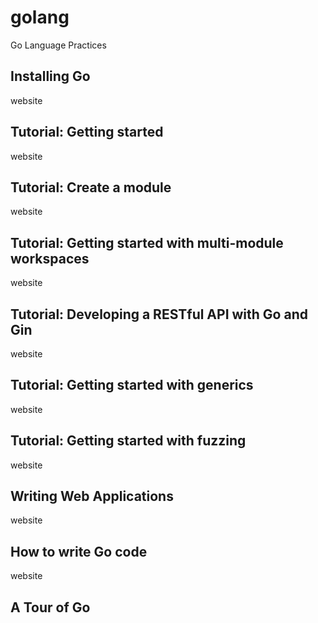 # golang
Go Language Practices

## Installing Go
website
## Tutorial: Getting started
website
## Tutorial: Create a module
website
## Tutorial: Getting started with multi-module workspaces
website
## Tutorial: Developing a RESTful API with Go and Gin
website
## Tutorial: Getting started with generics
website
## Tutorial: Getting started with fuzzing
website
## Writing Web Applications
website
## How to write Go code
website
## A Tour of Go
